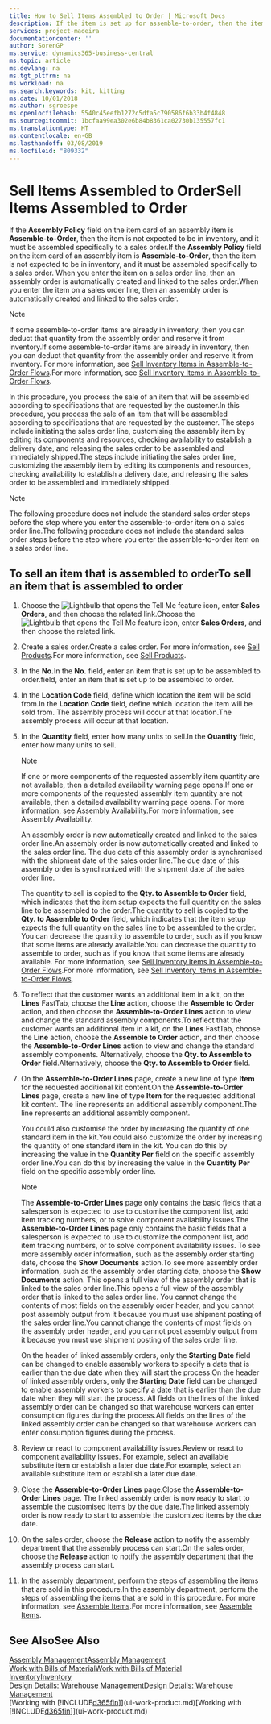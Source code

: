 ```yaml
---
title: How to Sell Items Assembled to Order | Microsoft Docs
description: If the item is set up for assemble-to-order, then the item is not expected to be in inventory, and it must be assembled specifically to a sales order. When you enter the item on a sales order line, then an assembly order is automatically created and linked to the sales order.
services: project-madeira
documentationcenter: ''
author: SorenGP
ms.service: dynamics365-business-central
ms.topic: article
ms.devlang: na
ms.tgt_pltfrm: na
ms.workload: na
ms.search.keywords: kit, kitting
ms.date: 10/01/2018
ms.author: sgroespe
ms.openlocfilehash: 5540c45eefb1272c5dfa5c790586f6b33b4f4848
ms.sourcegitcommit: 1bcfaa99ea302e6b84b8361ca02730b135557fc1
ms.translationtype: HT
ms.contentlocale: en-GB
ms.lasthandoff: 03/08/2019
ms.locfileid: "809332"
---
```

# <a name="sell-items-assembled-to-order"></a><span data-ttu-id="1d789-104">Sell Items Assembled to Order</span><span class="sxs-lookup"><span data-stu-id="1d789-104">Sell Items Assembled to Order</span></span>
<span data-ttu-id="1d789-105">If the **Assembly Policy** field on the item card of an assembly item is **Assemble-to-Order**, then the item is not expected to be in inventory, and it must be assembled specifically to a sales order.</span><span class="sxs-lookup"><span data-stu-id="1d789-105">If the **Assembly Policy** field on the item card of an assembly item is **Assemble-to-Order**, then the item is not expected to be in inventory, and it must be assembled specifically to a sales order.</span></span> <span data-ttu-id="1d789-106">When you enter the item on a sales order line, then an assembly order is automatically created and linked to the sales order.</span><span class="sxs-lookup"><span data-stu-id="1d789-106">When you enter the item on a sales order line, then an assembly order is automatically created and linked to the sales order.</span></span>  

> [!NOTE]  
>  <span data-ttu-id="1d789-107">If some assemble-to-order items are already in inventory, then you can deduct that quantity from the assembly order and reserve it from inventory.</span><span class="sxs-lookup"><span data-stu-id="1d789-107">If some assemble-to-order items are already in inventory, then you can deduct that quantity from the assembly order and reserve it from inventory.</span></span> <span data-ttu-id="1d789-108">For more information, see [Sell Inventory Items in Assemble-to-Order Flows](assembly-how-to-sell-assemble-to-order-items-and-inventory-items-together.md).</span><span class="sxs-lookup"><span data-stu-id="1d789-108">For more information, see [Sell Inventory Items in Assemble-to-Order Flows](assembly-how-to-sell-assemble-to-order-items-and-inventory-items-together.md).</span></span>  

<span data-ttu-id="1d789-109">In this procedure, you process the sale of an item that will be assembled according to specifications that are requested by the customer.</span><span class="sxs-lookup"><span data-stu-id="1d789-109">In this procedure, you process the sale of an item that will be assembled according to specifications that are requested by the customer.</span></span> <span data-ttu-id="1d789-110">The steps include initiating the sales order line, customising the assembly item by editing its components and resources, checking availability to establish a delivery date, and releasing the sales order to be assembled and immediately shipped.</span><span class="sxs-lookup"><span data-stu-id="1d789-110">The steps include initiating the sales order line, customizing the assembly item by editing its components and resources, checking availability to establish a delivery date, and releasing the sales order to be assembled and immediately shipped.</span></span>  

> [!NOTE]  
>  <span data-ttu-id="1d789-111">The following procedure does not include the standard sales order steps before the step where you enter the assemble-to-order item on a sales order line.</span><span class="sxs-lookup"><span data-stu-id="1d789-111">The following procedure does not include the standard sales order steps before the step where you enter the assemble-to-order item on a sales order line.</span></span>  

## <a name="to-sell-an-item-that-is-assembled-to-order"></a><span data-ttu-id="1d789-112">To sell an item that is assembled to order</span><span class="sxs-lookup"><span data-stu-id="1d789-112">To sell an item that is assembled to order</span></span>  
1.  <span data-ttu-id="1d789-113">Choose the ![Lightbulb that opens the Tell Me feature](media/ui-search/search_small.png "Tell me what you want to do") icon, enter **Sales Orders**, and then choose the related link.</span><span class="sxs-lookup"><span data-stu-id="1d789-113">Choose the ![Lightbulb that opens the Tell Me feature](media/ui-search/search_small.png "Tell me what you want to do") icon, enter **Sales Orders**, and then choose the related link.</span></span>  
2.  <span data-ttu-id="1d789-114">Create a sales order.</span><span class="sxs-lookup"><span data-stu-id="1d789-114">Create a sales order.</span></span> <span data-ttu-id="1d789-115">For more information, see [Sell Products](sales-how-sell-products.md).</span><span class="sxs-lookup"><span data-stu-id="1d789-115">For more information, see [Sell Products](sales-how-sell-products.md).</span></span>  
3.  <span data-ttu-id="1d789-116">In the **No.**</span><span class="sxs-lookup"><span data-stu-id="1d789-116">In the **No.**</span></span> <span data-ttu-id="1d789-117">field, enter an item that is set up to be assembled to order.</span><span class="sxs-lookup"><span data-stu-id="1d789-117">field, enter an item that is set up to be assembled to order.</span></span>  
4.  <span data-ttu-id="1d789-118">In the **Location Code** field, define which location the item will be sold from.</span><span class="sxs-lookup"><span data-stu-id="1d789-118">In the **Location Code** field, define which location the item will be sold from.</span></span> <span data-ttu-id="1d789-119">The assembly process will occur at that location.</span><span class="sxs-lookup"><span data-stu-id="1d789-119">The assembly process will occur at that location.</span></span>  
5.  <span data-ttu-id="1d789-120">In the **Quantity** field, enter how many units to sell.</span><span class="sxs-lookup"><span data-stu-id="1d789-120">In the **Quantity** field, enter how many units to sell.</span></span>  

    > [!NOTE]  
    >  <span data-ttu-id="1d789-121">If one or more components of the requested assembly item quantity are not available, then a detailed availability warning page opens.</span><span class="sxs-lookup"><span data-stu-id="1d789-121">If one or more components of the requested assembly item quantity are not available, then a detailed availability warning page opens.</span></span> <span data-ttu-id="1d789-122">For more information, see Assembly Availability.</span><span class="sxs-lookup"><span data-stu-id="1d789-122">For more information, see Assembly Availability.</span></span>  

    <span data-ttu-id="1d789-123">An assembly order is now automatically created and linked to the sales order line.</span><span class="sxs-lookup"><span data-stu-id="1d789-123">An assembly order is now automatically created and linked to the sales order line.</span></span> <span data-ttu-id="1d789-124">The due date of this assembly order is synchronised with the shipment date of the sales order line.</span><span class="sxs-lookup"><span data-stu-id="1d789-124">The due date of this assembly order is synchronized with the shipment date of the sales order line.</span></span>  

    <span data-ttu-id="1d789-125">The quantity to sell is copied to the **Qty. to Assemble to Order** field, which indicates that the item setup expects the full quantity on the sales line to be assembled to the order.</span><span class="sxs-lookup"><span data-stu-id="1d789-125">The quantity to sell is copied to the **Qty. to Assemble to Order** field, which indicates that the item setup expects the full quantity on the sales line to be assembled to the order.</span></span> <span data-ttu-id="1d789-126">You can decrease the quantity to assemble to order, such as if you know that some items are already available.</span><span class="sxs-lookup"><span data-stu-id="1d789-126">You can decrease the quantity to assemble to order, such as if you know that some items are already available.</span></span> <span data-ttu-id="1d789-127">For more information, see [Sell Inventory Items in Assemble-to-Order Flows](assembly-how-to-sell-inventory-items-in-assemble-to-order-flows.md).</span><span class="sxs-lookup"><span data-stu-id="1d789-127">For more information, see [Sell Inventory Items in Assemble-to-Order Flows](assembly-how-to-sell-inventory-items-in-assemble-to-order-flows.md).</span></span>  

6.  <span data-ttu-id="1d789-128">To reflect that the customer wants an additional item in a kit, on the **Lines** FastTab, choose the **Line** action, choose the **Assemble to Order** action, and then choose the **Assemble-to-Order Lines** action to view and change the standard assembly components.</span><span class="sxs-lookup"><span data-stu-id="1d789-128">To reflect that the customer wants an additional item in a kit, on the **Lines** FastTab, choose the **Line** action, choose the **Assemble to Order** action, and then choose the **Assemble-to-Order Lines** action to view and change the standard assembly components.</span></span> <span data-ttu-id="1d789-129">Alternatively, choose the **Qty. to Assemble to Order** field.</span><span class="sxs-lookup"><span data-stu-id="1d789-129">Alternatively, choose the **Qty. to Assemble to Order** field.</span></span>  
7.  <span data-ttu-id="1d789-130">On the **Assemble-to-Order Lines** page, create a new line of type **Item** for the requested additional kit content.</span><span class="sxs-lookup"><span data-stu-id="1d789-130">On the **Assemble-to-Order Lines** page, create a new line of type **Item** for the requested additional kit content.</span></span> <span data-ttu-id="1d789-131">The line represents an additional assembly component.</span><span class="sxs-lookup"><span data-stu-id="1d789-131">The line represents an additional assembly component.</span></span>  

    <span data-ttu-id="1d789-132">You could also customise the order by increasing the quantity of one standard item in the kit.</span><span class="sxs-lookup"><span data-stu-id="1d789-132">You could also customize the order by increasing the quantity of one standard item in the kit.</span></span> <span data-ttu-id="1d789-133">You can do this by increasing the value in the **Quantity Per** field on the specific assembly order line.</span><span class="sxs-lookup"><span data-stu-id="1d789-133">You can do this by increasing the value in the **Quantity Per** field on the specific assembly order line.</span></span>  

    > [!NOTE]  
    >  <span data-ttu-id="1d789-134">The **Assemble-to-Order Lines** page only contains the basic fields that a salesperson is expected to use to customise the component list, add item tracking numbers, or to solve component availability issues.</span><span class="sxs-lookup"><span data-stu-id="1d789-134">The **Assemble-to-Order Lines** page only contains the basic fields that a salesperson is expected to use to customize the component list, add item tracking numbers, or to solve component availability issues.</span></span> <span data-ttu-id="1d789-135">To see more assembly order information, such as the assembly order starting date, choose the **Show Documents** action.</span><span class="sxs-lookup"><span data-stu-id="1d789-135">To see more assembly order information, such as the assembly order starting date, choose the **Show Documents** action.</span></span> <span data-ttu-id="1d789-136">This opens a full view of the assembly order that is linked to the sales order line.</span><span class="sxs-lookup"><span data-stu-id="1d789-136">This opens a full view of the assembly order that is linked to the sales order line.</span></span> <span data-ttu-id="1d789-137">You cannot change the contents of most fields on the assembly order header, and you cannot post assembly output from it because you must use shipment posting of the sales order line.</span><span class="sxs-lookup"><span data-stu-id="1d789-137">You cannot change the contents of most fields on the assembly order header, and you cannot post assembly output from it because you must use shipment posting of the sales order line.</span></span>  
    >   
    >  <span data-ttu-id="1d789-138">On the header of linked assembly orders, only the **Starting Date** field can be changed to enable assembly workers to specify a date that is earlier than the due date when they will start the process.</span><span class="sxs-lookup"><span data-stu-id="1d789-138">On the header of linked assembly orders, only the **Starting Date** field can be changed to enable assembly workers to specify a date that is earlier than the due date when they will start the process.</span></span> <span data-ttu-id="1d789-139">All fields on the lines of the linked assembly order can be changed so that warehouse workers can enter consumption figures during the process.</span><span class="sxs-lookup"><span data-stu-id="1d789-139">All fields on the lines of the linked assembly order can be changed so that warehouse workers can enter consumption figures during the process.</span></span>  

8.  <span data-ttu-id="1d789-140">Review or react to component availability issues.</span><span class="sxs-lookup"><span data-stu-id="1d789-140">Review or react to component availability issues.</span></span> <span data-ttu-id="1d789-141">For example, select an available substitute item or establish a later due date.</span><span class="sxs-lookup"><span data-stu-id="1d789-141">For example, select an available substitute item or establish a later due date.</span></span>  
9. <span data-ttu-id="1d789-142">Close the **Assemble-to-Order Lines** page.</span><span class="sxs-lookup"><span data-stu-id="1d789-142">Close the **Assemble-to-Order Lines** page.</span></span> <span data-ttu-id="1d789-143">The linked assembly order is now ready to start to assemble the customised items by the due date.</span><span class="sxs-lookup"><span data-stu-id="1d789-143">The linked assembly order is now ready to start to assemble the customized items by the due date.</span></span>  
10. <span data-ttu-id="1d789-144">On the sales order, choose the **Release** action to notify the assembly department that the assembly process can start.</span><span class="sxs-lookup"><span data-stu-id="1d789-144">On the sales order, choose the **Release** action to notify the assembly department that the assembly process can start.</span></span>  
11. <span data-ttu-id="1d789-145">In the assembly department, perform the steps of assembling the items that are sold in this procedure.</span><span class="sxs-lookup"><span data-stu-id="1d789-145">In the assembly department, perform the steps of assembling the items that are sold in this procedure.</span></span> <span data-ttu-id="1d789-146">For more information, see [Assemble Items](assembly-how-to-assemble-items.md).</span><span class="sxs-lookup"><span data-stu-id="1d789-146">For more information, see [Assemble Items](assembly-how-to-assemble-items.md).</span></span>  

## <a name="see-also"></a><span data-ttu-id="1d789-147">See Also</span><span class="sxs-lookup"><span data-stu-id="1d789-147">See Also</span></span>  
[<span data-ttu-id="1d789-148">Assembly Management</span><span class="sxs-lookup"><span data-stu-id="1d789-148">Assembly Management</span></span>](assembly-assemble-items.md)  
[<span data-ttu-id="1d789-149">Work with Bills of Material</span><span class="sxs-lookup"><span data-stu-id="1d789-149">Work with Bills of Material</span></span>](inventory-how-work-BOMs.md)  
[<span data-ttu-id="1d789-150">Inventory</span><span class="sxs-lookup"><span data-stu-id="1d789-150">Inventory</span></span>](inventory-manage-inventory.md)  
[<span data-ttu-id="1d789-151">Design Details: Warehouse Management</span><span class="sxs-lookup"><span data-stu-id="1d789-151">Design Details: Warehouse Management</span></span>](design-details-warehouse-management.md)  
<span data-ttu-id="1d789-152">[Working with [!INCLUDE[d365fin](includes/d365fin_md.md)]](ui-work-product.md)</span><span class="sxs-lookup"><span data-stu-id="1d789-152">[Working with [!INCLUDE[d365fin](includes/d365fin_md.md)]](ui-work-product.md)</span></span>

